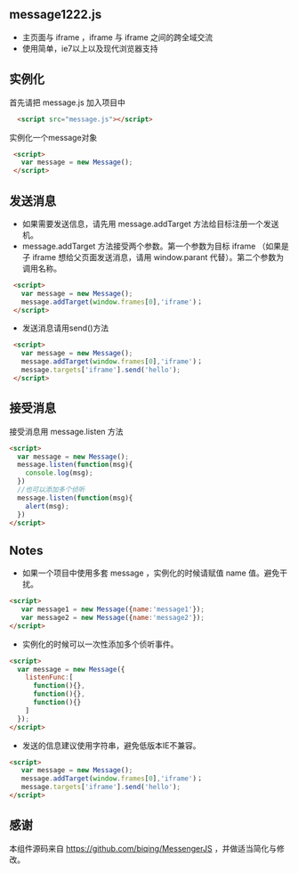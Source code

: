 ## message1222.js
 - 主页面与 iframe ，iframe 与 iframe 之间的跨全域交流
 - 使用简单，ie7以上以及现代浏览器支持


## 实例化
  首先请把 message.js 加入项目中
```html
  <script src="message.js"></script>
```
  实例化一个message对象
```html
 <script>
   var message = new Message();
 </script>
```
## 发送消息
   - 如果需要发送信息，请先用 message.addTarget 方法给目标注册一个发送机。
   - message.addTarget 方法接受两个参数。第一个参数为目标 iframe （如果是子 iframe 想给父页面发送消息，请用 window.parant 代替）。第二个参数为调用名称。
```html
 <script>
   var message = new Message();
   message.addTarget(window.frames[0],'iframe')；
 </script>
```
  - 发送消息请用send()方法
 
```html
 <script>
   var message = new Message();
   message.addTarget(window.frames[0],'iframe')；
   message.targets['iframe'].send('hello');
 </script>
```
## 接受消息
 接受消息用 message.listen 方法
 ```html
 <script>
   var message = new Message();
   message.listen(function(msg){
     console.log(msg);
   })
   //也可以添加多个侦听
   message.listen(function(msg){
     alert(msg);
   })
 </script>
```
## Notes
 - 如果一个项目中使用多套 message ，实例化的时候请赋值 name 值。避免干扰。
 
 ```html
 <script>
    var message1 = new Message({name:'message1'});
    var message2 = new Message({name:'message2'});
 </script>
 ```
 - 实例化的时候可以一次性添加多个侦听事件。
 
 ```html
 <script>
   var message = new Message({
     listenFunc:[
       function(){},
       function(){},
       function(){}
     ]
   });
 </script>
 ```
 - 发送的信息建议使用字符串，避免低版本IE不兼容。
  
 ```html
 <script>
    var message = new Message();
    message.addTarget(window.frames[0],'iframe')；
    message.targets['iframe'].send('hello');
 </script>
 ```
 
## 感谢
  本组件源码来自 https://github.com/biqing/MessengerJS ，并做适当简化与修改。
